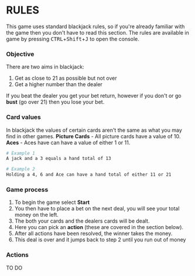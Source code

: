 # RULES

This game uses standard blackjack rules, so if you're already familiar with the game then you don't have to read this section.
The rules are available in game by pressing <kbd>CTRL</kbd>+<kbd>Shift</kbd>+<kbd>J</kbd> to open the console.

### Objective

There are two aims in blackjack:
1. Get as close to 21 as possible but not over
2. Get a higher number than the dealer

If you beat the dealer you get your bet return, however if you don't or go **bust** (go over 21) then you lose your bet.

### Card values

In blackjack the values of certain cards aren't the same as what you may find in other games.
**Picture Cards** - All picture cards have a value of 10.
**Aces** - Aces have can have a value of either 1 or 11. 

``` bash
# Example 1
A jack and a 3 equals a hand total of 13

# Example 2
Holding a 4, 6 and Ace can have a hand total of either 11 or 21

```
###  Game process

1. To begin the game select **Start** 
2. You then have to place a bet on the next deal, you will see your total money on the left.
3. The both your cards and the dealers cards will be dealt.
4. Here you can pick an **action** (these are covered in the section below).
5. After all actions have been resolved, the winner takes the money.
6. This deal is over and it jumps back to step 2 until you run out of money

### Actions
 TO DO
